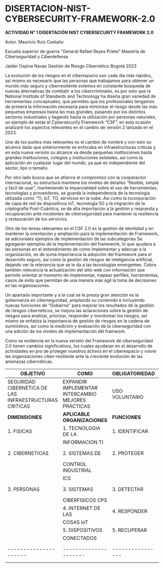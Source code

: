 # DISERTACION-NIST-CYBERSECURITY-FRAMEWORK-2.0

**ACTIVIDAD N° 1 DISERTACIÓN NIST CYBERSECURITY FRAMEWORK 2.0**


 


Autor.
Mauricio Ruiz Castaño



Escuela superior de guerra “General Rafael Reyes Prieto”
Maestría de Ciberseguridad y Ciberdefensa



Jaider Ospina Navas 
Gestión de Riesgo Cibernético 
Bogotá 2023


La evolución de los riesgos en el ciberespacio son cada día más rápidos, así mismo es necesario que las personas que trabajamos para obtener un mundo más seguro y ciberresiliente estemos en constante búsqueda de nuevas alternativas de combatir a los cibercriminales, es por esto que la National Institute of Standards and Technology ha diseña gran variedad de herramientas conceptuales, que permites que los profesionales tengamos de primera la información necesaria para minimizar el riesgo desde las más pequeñas empresas hasta las mas grandes, pasando por los distintos sectores industriales y llagando hasta la utilización por personas naturales, un ejemplo de estas el Cybersecurity Framework “CSF”, en esta ocasión analizare los aspectos relevantes en el cambio de versión 2 lanzada en el 2023.

Uno de los puntos más relevantes es el cambio de nombre y con esto su alcance dado que anteriormente se enfocaba en infraestructuras criticas y en esta nueva versión su alcance va desde pequeñas instituciones hasta grandes instituciones, colegios y instituciones estatales, así como la aplicación en cualquier lugar del mundo, ya que es independiente del sector, tipo o tamaño.

Por otro lado busca que se afiance el compromiso con la cooperación internacional, su estructura mantiene los niveles de detalles “flexible, simple y fácil de usar”, manteniendo la imparcialidad sobre el uso de herramientas, tecnologías y proveedores, se guarda la independencia de la tecnología utilizada como “TI, IoT, TO, servicios en la nube. Así como la incorporación de capa de red de dispositivos IoT, tecnología 5G y la migración de la criptografía Post-Cuántica, se da alta importación a la gestión y respuesta y recuperación ante incidentes de ciberseguridad para mantener la resiliencia y restauración de los servicios.

Otro de los temas relevantes en el CSF 2.0 es la gestión de identidad y en mantener la orientación y ampliación para la implementación de Framework, se adicionales ejemplos de implementación de las subcategorías 
Se agregarán ejemplos de la implementación del framework, lo que ayudara a las personas en el entendimiento de como implementar y adecuar a la organización, es de suma importancia la adopción del framework para el desarrollo seguro, así como la gestión de riesgos de inteligencia artificial, dejando ver la relevancia que se le da a las tecnologías emergentes. Cobra también relevancia la actualización del sitio web con información que permite orientar al momento de implementar, mapear perfiles, herramientas, casos de éxito que permitan de una manera más ágil la toma de decisiones en las organizaciones.

Un apartado importante y a la cual se le presta gran atención es la gobernanza en ciberseguridad, ampliando su contenido e incluyendo nuevas funciones de “Gobierno” para mejorar los resultados de la gestión de riesgos cibernéticos, se mejora las aclaraciones sobre la gestión de riesgos para analizar, priorizar, responder y monitorear los riesgos, así mismo se enfatiza la importancia de gestión de riesgos en la cadena de suministros, así como la medición y evaluación de la ciberseguridad con una adición de los niveles de implementación del framwork.

Como se evidencia en la nueva versión del Framework de ciberseguridad 2.0 tienen cambios significativos, los cuales ayudaran en el desarrollo de actividades en pro de proteger nuestros activos en el ciberespacio y volver las organizaciones ciber-resiliente ante la creciente evolución de las amenazas cibernéticas.  

|       OBJETIVO      |       COMO          | OBLIGATORIEDAD |   QUIEN             |        PARA QUÉ        |
|---------------------|---------------------|----------------|---------------------|------------------------|
|SEGURIDAD CIBERNÉTICA DE LAS INFRAESTRUCTURAS CRITICAS |EXPANDIR IMPLEMENTAR INTERCAMBIO MEJORES PRÁCTICAS  | USO VOLUNTARIO | DIRECCIÓN EVOLUTIVA | AUMENTO CIBERSEGURIDAD        LA ECONOMIA              LA SOCIEDAD  |
|      **DIMENSIONES**    |     **APLICABLE ORGANIZACIONES**     |   **FUNCIONES**   |        **NIVELES**    |          **PERFIL**        |
|    1. FISICAS	      |1. TECNOLOGIA DE LA  | 1. IDENTIFICAR | 	   1. PARCIAL      |       1. ACTUAL        | 
|                     |    INFORMACION TI   |                |                     |                        | 
|  2. CIBERNETICAS    |	2. SISTEMAS DE      |  2. PROTEGER   | 2. RIESGO INFORMADO |       2.OBJETIVO       |
|                     |  CONTROL INDUSTRIAL |                |                     |                        |         
|                     |        ICS	    |  	             |	                   |                        |
|     3. PERSONAS     | 3. SISTEMAS         |   3. DETECTAR  |    3. REPETIBLE	   |                        |
|                     |   CIBERFISICOS CPS  |		     |                     |                        |
|                     |4. INTERNET DE LAS   |  4. RESPONDER  |    4. ADAPTABLE     |                        |
|                     |       COSAS IoT     |		     | 	                   |                        | 
|                     |  5. DISPOSITIVOS    |  5. RECUPERAR  |                     |                        | 
|                     |     CONECTADOS	    | 		     |                     |                        | 
|---------------------|---------------------|----------------|---------------------|------------------------|
